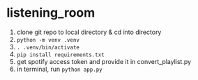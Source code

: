 # listening_room

1) clone git repo to local directory & cd into directory
2) `python -m venv .venv`
3) `. .venv/bin/activate`
4) `pip install requirements.txt`
5) get spotify access token and provide it in convert_playlist.py
6) in terminal, run `python app.py`